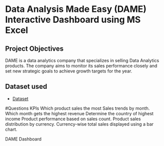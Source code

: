 # Data Analysis Made Easy (DAME) Interactive Dashboard using MS Excel
## Project Objectives
DAME is a data analytics company that specializes in selling Data Analytics products. The company aims to monitor its sales performance closely and set new strategic goals to achieve growth targets for the year.

## Dataset used
- <a href="https://github.com/OrisTheAnalyst/Data-Analysis-Excel-Dashboard/blob/main/DAME%20DATA%20SHEET.xlsx">Dataset</a>

#Questions KPIs
Which product sales the most
Sales trends by month.
Which month gets the highest revenue
Determine the country of highest income 
Product performance based on sales count.
Product sales distribution by currency.
Currency-wise total sales displayed using a bar chart.

[<a hreft="https://github.com/OrisTheAnalyst/Data-Analysis-Excel-Dashboard/blob/c26cdde29d7f1b551aaa47187320fb7e3db96e0b/20241017_111545.jpg">DAME Dashboard<a/>](https://github.com/OrisTheAnalyst/Data-Analysis-Excel-Dashboard/blob/c26cdde29d7f1b551aaa47187320fb7e3db96e0b/20241017_111545.jpg)
